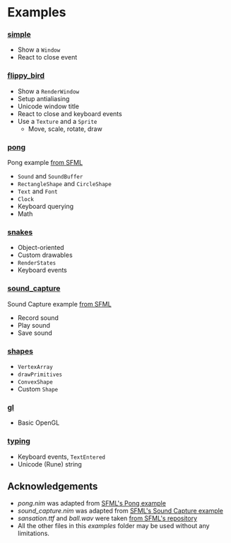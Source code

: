 Examples
========

### [simple](simple.nim)

- Show a `Window`
- React to close event

### [flippy_bird](flippy_bird.nim)

- Show a `RenderWindow`
- Setup antialiasing
- Unicode window title
- React to close and keyboard events
- Use a `Texture` and a `Sprite`
    - Move, scale, rotate, draw

### [pong](pong.nim)

Pong example [from SFML](https://github.com/LaurentGomila/SFML/blob/master/examples/pong)

- `Sound` and `SoundBuffer`
- `RectangleShape` and `CircleShape`
- `Text` and `Font`
- `Clock`
- Keyboard querying
- Math

### [snakes](snakes.nim)

- Object-oriented
- Custom drawables
- `RenderStates`
- Keyboard events

### [sound_capture](sound_capture.nim)

Sound Capture example [from SFML](https://github.com/LaurentGomila/SFML/blob/master/examples/sound_capture/)

- Record sound
- Play sound
- Save sound

### [shapes](shapes.nim)

- `VertexArray`
- `drawPrimitives`
- `ConvexShape`
- Custom `Shape`

### [gl](gl.nim)

- Basic OpenGL

### [typing](typing.nim)

- Keyboard events, `TextEntered`
- Unicode (Rune) string


Acknowledgements
----------------

- *pong.nim* was adapted from [SFML's Pong example](https://github.com/LaurentGomila/SFML/blob/master/examples/pong)
- *sound_capture.nim* was adapted from [SFML's Sound Capture example](https://github.com/LaurentGomila/SFML/blob/master/examples/sound_capture/)
- *sansation.ttf* and *ball.wav* were taken [from SFML's repository](https://github.com/LaurentGomila/SFML/blob/master/examples)
- All the other files in this *examples* folder may be used without any limitations.
